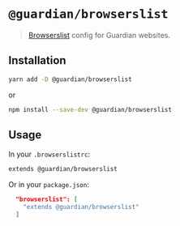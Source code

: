 # `@guardian/browserslist`

> [Browserslist](https://github.com/browserslist/browserslist) config for Guardian websites.

## Installation

```bash
yarn add -D @guardian/browserslist
```

or

```bash
npm install --save-dev @guardian/browserslist
```

## Usage

In your `.browserslistrc`:

```sh
extends @guardian/browserslist
```

Or in your `package.json`:

```json
  "browserslist": [
    "extends @guardian/browserslist"
  ]
```
